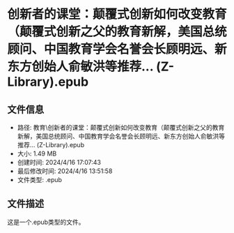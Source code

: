 ﻿# 创新者的课堂：颠覆式创新如何改变教育（颠覆式创新之父的教育新解，美国总统顾问、中国教育学会名誉会长顾明远、新东方创始人俞敏洪等推荐... (Z-Library).epub

## 文件信息
- 路径: 教育\创新者的课堂：颠覆式创新如何改变教育（颠覆式创新之父的教育新解，美国总统顾问、中国教育学会名誉会长顾明远、新东方创始人俞敏洪等推荐... (Z-Library).epub
- 大小: 1.49 MB
- 创建时间: 2024/4/16 17:07:43
- 最后修改时间: 2024/4/16 13:51:58
- 文件类型: .epub

## 文件描述
这是一个.epub类型的文件。

